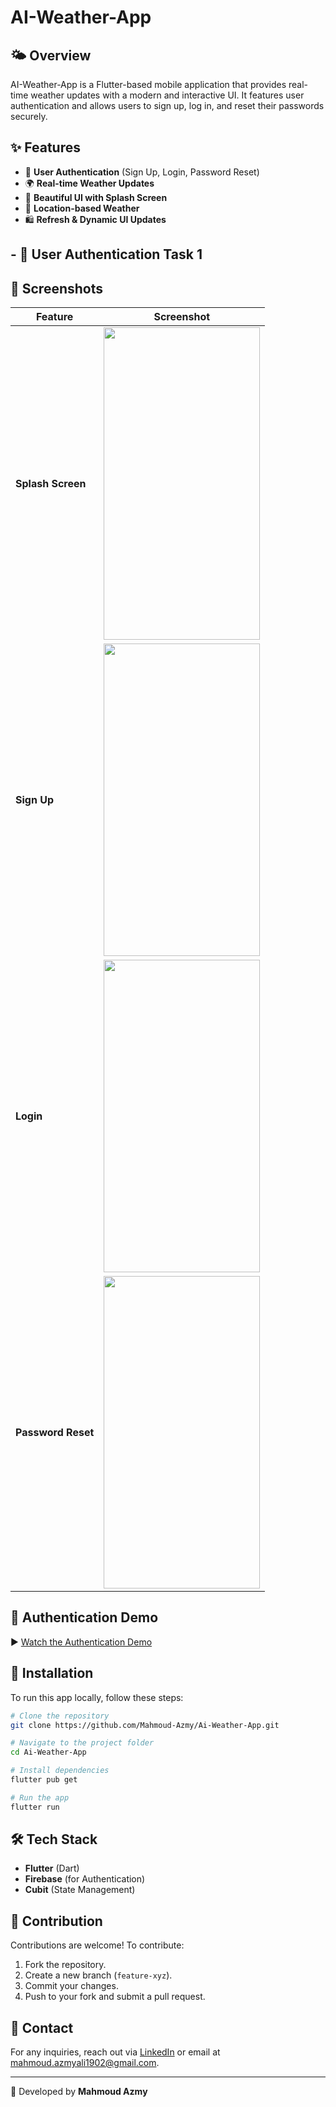 # AI-Weather-App

## 🌤️ Overview

AI-Weather-App is a Flutter-based mobile application that provides real-time weather updates with a modern and interactive UI. It features user authentication and allows users to sign up, log in, and reset their passwords securely.

## ✨ Features

- 🔑 **User Authentication** (Sign Up, Login, Password Reset)
- 🌍 **Real-time Weather Updates**
- 🎨 **Beautiful UI with Splash Screen**
- 📍 **Location-based Weather**
- 🛍️ **Refresh & Dynamic UI Updates**


  
## - 🔑 **User Authentication**  Task 1


## 📸 Screenshots

| Feature | Screenshot |
|---------|------------|
| **Splash Screen** | <img src="https://github.com/user-attachments/assets/5a9aae25-4723-4203-b599-d006e0686fdb" width="250" height="500"> |
| **Sign Up** | <img src="https://github.com/user-attachments/assets/e9dab1a7-b596-4a6f-857e-7e6692a448ee" width="250" height="500"> |
| **Login** | <img src="https://github.com/user-attachments/assets/5fe11838-ff40-4949-8dd2-0b93dde0aa2c" width="250" height="500"> |
| **Password Reset** | <img src="https://github.com/user-attachments/assets/f3a8d867-8b47-4771-a889-2bfb6e97dc74" width="250" height="500"> |

## 🎥 Authentication Demo

▶️ [Watch the Authentication Demo](https://drive.google.com/file/d/1sbmN3kZhHTN43NQ9p3jrdolYQC-8G946/view?usp=sharing)


## 🚀 Installation

To run this app locally, follow these steps:

```bash
# Clone the repository
git clone https://github.com/Mahmoud-Azmy/Ai-Weather-App.git

# Navigate to the project folder
cd Ai-Weather-App

# Install dependencies
flutter pub get

# Run the app
flutter run
```

## 🛠️ Tech Stack

- **Flutter** (Dart)
- **Firebase** (for Authentication)
- **Cubit** (State Management)

## 🤝 Contribution

Contributions are welcome! To contribute:

1. Fork the repository.
2. Create a new branch (`feature-xyz`).
3. Commit your changes.
4. Push to your fork and submit a pull request.



## 💎 Contact

For any inquiries, reach out via [LinkedIn](https://www.linkedin.com/in/mahmoud-azmy46/) or email at [mahmoud.azmyali1902@gmail.com](mailto:mahmoud.azmyali1902@gmail.com).

---

🚀 Developed by **Mahmoud Azmy**

